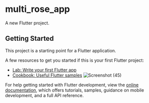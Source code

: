 # multi_rose_app

A new Flutter project.

## Getting Started

This project is a starting point for a Flutter application.

A few resources to get you started if this is your first Flutter project:

- [Lab: Write your first Flutter app](https://docs.flutter.dev/get-started/codelab)
- [Cookbook: Useful Flutter samples](https://docs.flutter.dev/cookbook)
![Screenshot (45)](https://github.com/avinashmaurya19/multi_rose_app/assets/78351524/b4681c10-28e4-4c69-a6c8-843a7387b81d)

For help getting started with Flutter development, view the
[online documentation](https://docs.flutter.dev/), which offers tutorials,
samples, guidance on mobile development, and a full API reference.
